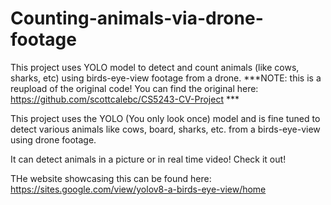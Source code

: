 # Counting-animals-via-drone-footage
This project uses YOLO model to detect and count animals (like cows, sharks, etc) using birds-eye-view footage from a drone.
***NOTE: this is a reupload of the original code! You can find the original here: https://github.com/scottcalebc/CS5243-CV-Project ***

This project uses the YOLO (You only look once) model and is fine tuned to detect various animals like cows, board, sharks, etc. from a birds-eye-view using drone footage.

It can detect animals in a picture or in real time video! Check it out!

THe website showcasing this can be found here: https://sites.google.com/view/yolov8-a-birds-eye-view/home
